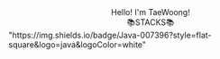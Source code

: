 <div align="center">
  Hello! I'm TaeWoong!
</div>
<div align="center">
  📚STACKS📚
</div>
"https://img.shields.io/badge/Java-007396?style=flat-square&logo=java&logoColor=white"
